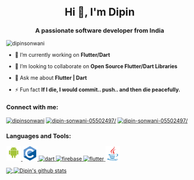 <h1 align="center">Hi 👋, I'm Dipin</h1>
<h3 align="center">A passionate software developer from India</h3>

<p align="left"> <img src="https://komarev.com/ghpvc/?username=dipinsonwani&label=Profile%20views&color=0e75b6&style=flat" alt="dipinsonwani" /> </p>

- 🔭 I’m currently working on **Flutter/Dart**

- 👯 I’m looking to collaborate on **Open Source Flutter/Dart Libraries**

- 💬 Ask me about **Flutter | Dart**

- ⚡ Fun fact **If I die, I would commit.. push.. and then die peacefully.**

<h3 align="left">Connect with me:</h3>
<p align="left">
<a href="https://twitter.com/dipinsonwani" target="blank"><img align="center" src="https://cdn.jsdelivr.net/npm/simple-icons@3.0.1/icons/twitter.svg" alt="dipinsonwani" height="30" width="40" /></a>
<a href="https://linkedin.com/in/dipin-sonwani-05502497/" target="blank"><img align="center" src="https://cdn.jsdelivr.net/npm/simple-icons@3.0.1/icons/linkedin.svg" alt="dipin-sonwani-05502497/" height="30" width="40" /></a>
<a href="https://mail.google.com/mail/?view=cm&fs=1&to=dipinsonwani@gmail.com" target="blank"><img align="center" src="https://cdn.jsdelivr.net/npm/simple-icons@3.0.1/icons/gmail.svg" alt="dipin-sonwani-05502497/" height="30" width="40" /></a>
</p>

<h3 align="left">Languages and Tools:</h3>
<p align="left"> <a href="https://developer.android.com" target="_blank"> <img src="https://raw.githubusercontent.com/devicons/devicon/master/icons/android/android-original-wordmark.svg" alt="android" width="40" height="40"/> </a> <a href="https://www.cprogramming.com/" target="_blank"> <img src="https://raw.githubusercontent.com/devicons/devicon/master/icons/c/c-original.svg" alt="c" width="40" height="40"/> </a> <a href="https://dart.dev" target="_blank"> <img src="https://www.vectorlogo.zone/logos/dartlang/dartlang-icon.svg" alt="dart" width="40" height="40"/> </a> <a href="https://firebase.google.com/" target="_blank"> <img src="https://www.vectorlogo.zone/logos/firebase/firebase-icon.svg" alt="firebase" width="40" height="40"/> </a> <a href="https://flutter.dev" target="_blank"> <img src="https://www.vectorlogo.zone/logos/flutterio/flutterio-icon.svg" alt="flutter" width="40" height="40"/> </a> <a href="https://www.java.com" target="_blank"> <img src="https://raw.githubusercontent.com/devicons/devicon/master/icons/java/java-original.svg" alt="java" width="40" height="40"/> </a> </p>

<a href="https://github.com/dipinsonwani">
  <img align="center" src="https://github-readme-stats.vercel.app/api/top-langs/?username=dipinsonwani&theme=dark&hide_langs_below=1" />
</a>
<a href="https://github.com/dipinsonwani">
 <img align="center" src="https://github-readme-stats.vercel.app/api?username=dipinsonwani&&show_icons=true&title_color=ffffff&icon_color=bb2acf&text_color=daf7dc&bg_color=151515" alt="Dipin's github stats"/>
</a>
